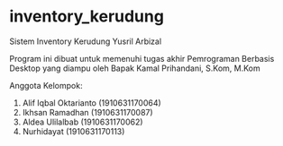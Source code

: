 # inventory_kerudung
Sistem Inventory Kerudung Yusril Arbizal

Program ini dibuat untuk memenuhi tugas akhir Pemrograman Berbasis Desktop yang diampu oleh Bapak Kamal Prihandani, S.Kom, M.Kom

Anggota Kelompok:
1. Alif Iqbal Oktarianto   (1910631170064)
2. Ikhsan Ramadhan         (1910631170087)
3. Aldea Ulilalbab         (1910631170062)
4. Nurhidayat              (1910631170113)
